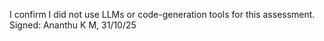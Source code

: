 I confirm I did not use LLMs or code-generation tools for this assessment.
Signed: Ananthu K M, 31/10/25
